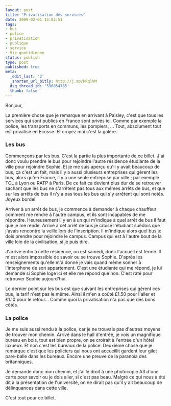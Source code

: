 ```yaml
---
layout: post
title: "Privatisation des services"
date: 2009-02-01 15:02:51
tags:
- bus
- police
- privatisation
- publique
- service
- Vie quotidienne
status: publish
type: post
published: true
meta:
  _edit_last: '2'
  _shorten_url_bitly: http://j.mp/HRqlVM
  dsq_thread_id: '596054765'
  thumb: false
---
```

Bonjour,

La première chose que je remarque en arrivant à Paisley, c'est que tous les services qui sont publics en France sont privés ici. Comme par exemple la police, les transports en communs, les pompiers, ... Tout, absolument tout est privatisé en Ecosse. Et croyez moi c'est la galère.

### Les bus

Commençons par les bus. C'est la partie la plus importante de ce billet. J'ai donc voulu prendre le bus pour rejoindre l'autre résidence étudiante de la ville pour rejoindre Sophie. Et je me suis aperçu qu'il y avait beaucoup de bus, ça c'est un fait, mais il y a aussi plusieurs entreprises qui gèrent les bus, alors qu'en France, il y a une seule entreprise par ville ; par exemple TCL à Lyon ou RATP à Paris. De ce fait ça devient plus dur de se retrouver sachant que les bus ne s'arrêtent pas tous aux mêmes arrêts de bus, et que sur les arrêts de bus il n'y a pas tous les bus qui s'y arrêtent qui sont notés. Joyeux bordel.

Arriver à un arrêt de bus, je commence à demander à chaque chauffeur comment me rendre à l'autre campus, et ils sont incapables de me répondre. Heureusement il y en à un qui m'indique à quel arrêt de bus il faut que je me rende. Arrivé à cet arrêt de bus je croise l'étudiant suédois que j'avais rencontré la veille lors de l'inscription. Il m'indique alors quel bus je dois prendre pour rejoindre le campus. Campus qui est à l'autre bout de la ville loin de la civilisation, si je puis dire.

J'arrive enfin à cette résidence, on est samedi, donc l'accueil est fermé. Il m'est alors impossible de savoir ou se trouve Sophie. D'après les renseignements qu'elle m'a donné je vais quand même sonner à l'interphone de son appartement. C'est une étudiante qui me répond, je lui demande si Sophie loge ici et elle me répond que non. C'est raté pour retrouver Sophie aujourd'hui.

Le dernier point sur les bus est que suivant les entreprises qui gèrent ces bus, le tarif n'est pas le même. Ainsi il m'en a coûté £1.50 pour l'aller et £1.10 pour le retour... Comme quoi la privatisation n'a pas que des bons côtés.

### La police

Je me suis aussi rendu à la police, car je ne trouvais pas d'autres moyens de trouver mon chemin. Arrivé dans le hall d'entrée, je vois un magnifique bureau en bois, tout est bien propre, on se croirait à l'entrée d'un hôtel luxueux. Et non c'est les bureaux de la police. Deuxième chose que je remarque c'est que les policiers qui nous ont accueillit gardent leur gilet pare-balle dans les bureaux. Encore une preuve de la paranoïa des britanniques.

Je demande donc mon chemin, et j'ai le droit à une photocopie A3 d'une carte pour savoir ou je dois aller, si c'est pas beau. Malgré ce qui nous à été dit à la présentation de l'université, on ne dirait pas qu'il y ait beaucoup de délinquances dans cette ville.

C'est tout pour ce billet.
